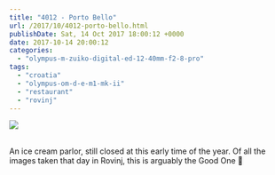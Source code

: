 ```yaml
---
title: "4012 - Porto Bello"
url: /2017/10/4012-porto-bello.html
publishDate: Sat, 14 Oct 2017 18:00:12 +0000
date: 2017-10-14 20:00:12
categories: 
  - "olympus-m-zuiko-digital-ed-12-40mm-f2-8-pro"
tags: 
  - "croatia"
  - "olympus-om-d-e-m1-mk-ii"
  - "restaurant"
  - "rovinj"
---
```

<div class="container">
<div class="center"><a target="_blank" href="https://d25zfm9zpd7gm5.cloudfront.net/1200x1200/2017/20170401_151126_lr.jpg"><img class="webfeedsFeaturedVisual" src="https://d25zfm9zpd7gm5.cloudfront.net/0600x0600/2017/20170401_151126_lr.jpg" /></a></div>
</div>
<br />

An ice cream parlor, still closed at this early time of the year. Of all the images taken that day in Rovinj, this is arguably the Good One 🙂

